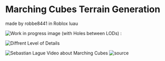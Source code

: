 # Marching Cubes Terrain Generation

made by robbe8441 in Roblox luau


![Work in progress image (with Holes between LODs) : ](https://media.discordapp.net/attachments/840662676560150552/1169928279176777779/image.png?ex=65572f9d&is=6544ba9d&hm=14318844ed64f77024cb597b2b11990082e2d376f32f3056800ce59bfc8fece0&=&width=1058&height=671)


![Diffrent Level of Details](https://media.discordapp.net/attachments/840662676560150552/1169929376377360404/image.png?ex=655730a3&is=6544bba3&hm=94a5cc28132c598e1201530877452c64616fb6ea0c02e461beaa6fda1306f166&=&width=1060&height=671)


![Sebastian Lague Video about  Marching Cubes](https://youtu.be/M3iI2l0ltbE?si=oh0nZOssyXWPHmh5)
![source](https://paulbourke.net/geometry/polygonise/)